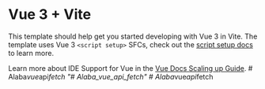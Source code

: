 # Vue 3 + Vite

This template should help get you started developing with Vue 3 in Vite. The template uses Vue 3 `<script setup>` SFCs, check out the [script setup docs](https://v3.vuejs.org/api/sfc-script-setup.html#sfc-script-setup) to learn more.

Learn more about IDE Support for Vue in the [Vue Docs Scaling up Guide](https://vuejs.org/guide/scaling-up/tooling.html#ide-support).
#   A l a b a _ v u e _ a p i _ f e t c h  
 "# Alaba_vue_api_fetch" 
#   A l a b a _ v u e _ a p i _ f e t c h  
 